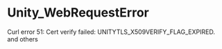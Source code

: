# Unity_WebRequestError
Curl error 51: Cert verify failed: UNITYTLS_X509VERIFY_FLAG_EXPIRED. and others
